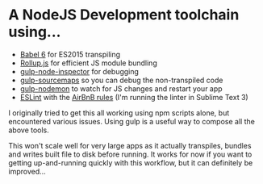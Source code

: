 # A NodeJS Development toolchain using...

* [Babel 6](https://babeljs.io/) for ES2015 transpiling
* [Rollup.js](http://rollupjs.org/) for efficient JS module bundling
* [gulp-node-inspector](https://www.npmjs.com/package/gulp-node-inspector) for debugging
* [gulp-sourcemaps](https://www.npmjs.com/package/gulp-sourcemaps) so you can debug the non-transpiled code
* [gulp-nodemon](https://www.npmjs.com/package/gulp-nodemon) to watch for JS changes and restart your app
* [ESLint](http://eslint.org/) with the [AirBnB rules](https://github.com/airbnb/javascript/tree/master/packages/eslint-config-airbnb) (I'm running the linter in Sublime Text 3)

I originally tried to get this all working using npm scripts alone, but encountered various issues. Using gulp is a useful way to compose all the above tools.

This won't scale well for very large apps as it actually transpiles, bundles and writes built file to disk before running. It works for now if you want to getting up-and-running quickly with this workflow, but it can definitely be improved...